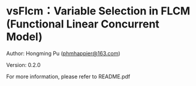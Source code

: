 # vsFlcm：Variable Selection in FLCM (Functional Linear Concurrent Model)

Author: Hongming Pu (phmhappier@163.com)

Version: 0.2.0

For more information, please refer to README.pdf

